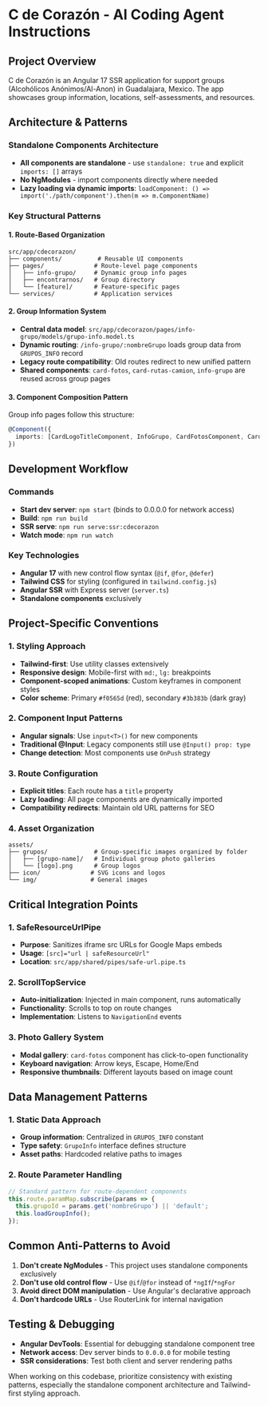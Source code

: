 # C de Corazón - AI Coding Agent Instructions

## Project Overview
C de Corazón is an Angular 17 SSR application for support groups (Alcohólicos Anónimos/Al-Anon) in Guadalajara, Mexico. The app showcases group information, locations, self-assessments, and resources.

## Architecture & Patterns

### Standalone Components Architecture
- **All components are standalone** - use `standalone: true` and explicit `imports: []` arrays
- **No NgModules** - import components directly where needed
- **Lazy loading via dynamic imports**: `loadComponent: () => import('./path/component').then(m => m.ComponentName)`

### Key Structural Patterns

#### 1. Route-Based Organization
```
src/app/cdecorazon/
├── components/          # Reusable UI components
├── pages/              # Route-level page components
│   ├── info-grupo/     # Dynamic group info pages
│   ├── encontrarnos/   # Group directory
│   └── [feature]/      # Feature-specific pages
└── services/           # Application services
```

#### 2. Group Information System
- **Central data model**: `src/app/cdecorazon/pages/info-grupo/models/grupo-info.model.ts`
- **Dynamic routing**: `/info-grupo/:nombreGrupo` loads group data from `GRUPOS_INFO` record
- **Legacy route compatibility**: Old routes redirect to new unified pattern
- **Shared components**: `card-fotos`, `card-rutas-camion`, `info-grupo` are reused across group pages

#### 3. Component Composition Pattern
Group info pages follow this structure:
```typescript
@Component({
  imports: [CardLogoTitleComponent, InfoGrupo, CardFotosComponent, CardRutasCamionComponent]
})
```

## Development Workflow

### Commands
- **Start dev server**: `npm start` (binds to 0.0.0.0 for network access)
- **Build**: `npm run build`
- **SSR serve**: `npm run serve:ssr:cdecorazon`
- **Watch mode**: `npm run watch`

### Key Technologies
- **Angular 17** with new control flow syntax (`@if`, `@for`, `@defer`)
- **Tailwind CSS** for styling (configured in `tailwind.config.js`)
- **Angular SSR** with Express server (`server.ts`)
- **Standalone components** exclusively

## Project-Specific Conventions

### 1. Styling Approach
- **Tailwind-first**: Use utility classes extensively
- **Responsive design**: Mobile-first with `md:`, `lg:` breakpoints
- **Component-scoped animations**: Custom keyframes in component styles
- **Color scheme**: Primary `#f0565d` (red), secondary `#3b383b` (dark gray)

### 2. Component Input Patterns
- **Angular signals**: Use `input<T>()` for new components
- **Traditional @Input**: Legacy components still use `@Input() prop: type`
- **Change detection**: Most components use `OnPush` strategy

### 3. Route Configuration
- **Explicit titles**: Each route has a `title` property
- **Lazy loading**: All page components are dynamically imported
- **Compatibility redirects**: Maintain old URL patterns for SEO

### 4. Asset Organization
```
assets/
├── grupos/             # Group-specific images organized by folder
│   ├── [grupo-name]/   # Individual group photo galleries
│   └── [logo].png      # Group logos
├── icon/              # SVG icons and logos
└── img/               # General images
```

## Critical Integration Points

### 1. SafeResourceUrlPipe
- **Purpose**: Sanitizes iframe src URLs for Google Maps embeds
- **Usage**: `[src]="url | safeResourceUrl"`
- **Location**: `src/app/shared/pipes/safe-url.pipe.ts`

### 2. ScrollTopService
- **Auto-initialization**: Injected in main component, runs automatically  
- **Functionality**: Scrolls to top on route changes
- **Implementation**: Listens to `NavigationEnd` events

### 3. Photo Gallery System
- **Modal gallery**: `card-fotos` component has click-to-open functionality
- **Keyboard navigation**: Arrow keys, Escape, Home/End
- **Responsive thumbnails**: Different layouts based on image count

## Data Management Patterns

### 1. Static Data Approach
- **Group information**: Centralized in `GRUPOS_INFO` constant
- **Type safety**: `GrupoInfo` interface defines structure
- **Asset paths**: Hardcoded relative paths to images

### 2. Route Parameter Handling
```typescript
// Standard pattern for route-dependent components
this.route.paramMap.subscribe(params => {
  this.grupoId = params.get('nombreGrupo') || 'default';
  this.loadGroupInfo();
});
```

## Common Anti-Patterns to Avoid

1. **Don't create NgModules** - This project uses standalone components exclusively
2. **Don't use old control flow** - Use `@if`/`@for` instead of `*ngIf`/`*ngFor`
3. **Avoid direct DOM manipulation** - Use Angular's declarative approach
4. **Don't hardcode URLs** - Use RouterLink for internal navigation

## Testing & Debugging

- **Angular DevTools**: Essential for debugging standalone component tree
- **Network access**: Dev server binds to `0.0.0.0` for mobile testing
- **SSR considerations**: Test both client and server rendering paths

When working on this codebase, prioritize consistency with existing patterns, especially the standalone component architecture and Tailwind-first styling approach.
